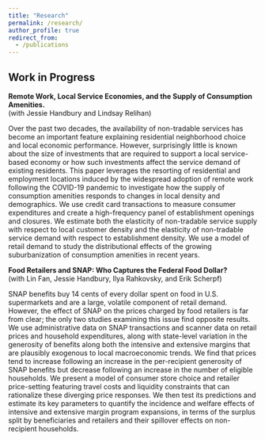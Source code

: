 ```yaml
---
title: "Research"
permalink: /research/
author_profile: true
redirect_from:
  - /publications
---
```

<script> function button(id) { var x = document.getElementById(id); var ids = ["abs1", "abs2", "abs3", "abs4", "abs5", "abs6", "sum1", "sum2", "sum3"]; for(var i = 0; i < ids.length; i++) { var item = ids[i]; if (item != id) { document.getElementById(item).style.display = "none"; } else { if (x.style.display === "none") { x.style.display = "block" } else { x.style.display = "none"; } } } } </script>
<!--
<p style="margin-bottom:0">Test Paper (with Test Authors)</p>
<div class="buttonbar">[
    <button class="button" onclick="button(&quot;abs5&quot;)">abstract</button>
  ]</div>
  <div class="popup" id="abs5" style="display:none">Test abstract</div>
<br>
<p style="margin-bottom:0">Test Paper 2 (with Test Authors)</p>
-->
## Work in Progress

**Remote Work, Local Service Economies, and the Supply of Consumption Amenities.**  
(with Jessie Handbury and Lindsay Relihan)

Over the past two decades, the availability of non-tradable services has become an important feature explaining residential neighborhood choice and local economic performance. However, surprisingly little is known about the size of investments that are required to support a local service-based economy or how such investments affect the service demand of existing residents. This paper leverages the resorting of residential and employment locations induced by the widespread adoption of remote work following the COVID-19 pandemic to investigate how the supply of consumption amenities responds to changes in local density and demographics. We use credit card transactions to measure consumer expenditures and create a high-frequency panel of establishment openings and closures. We estimate both the elasticity of non-tradable service supply with respect to local customer density and the elasticity of non-tradable service demand with respect to establishment density. We use a model of retail demand to study the distributional effects of the growing suburbanization of consumption amenities in recent years. 

**Food Retailers and SNAP: Who Captures the Federal Food Dollar?**  
(with Lin Fan, Jessie Handbury, Ilya Rahkovsky, and Erik Scherpf)

SNAP benefits buy 14 cents of every dollar spent on food in U.S. supermarkets and are a large, volatile component of retail demand. However, the effect of SNAP on the prices charged by food retailers is far from clear; the only two studies examining this issue find opposite results. We use administrative data on SNAP transactions and scanner data on 	retail prices and household expenditures, along with state-level variation in the generosity of benefits along both the intensive and extensive margins that are plausibly exogenous to local macroeconomic trends. We find that prices tend to increase following an increase in the per-recipient generosity of SNAP benefits but decrease following an increase in the number of eligible households. We present a model of consumer store choice and retailer price-setting featuring travel costs and liquidity constraints that can rationalize these diverging price responses. We then test its predictions and estimate its key parameters to quantify the incidence and welfare effects of intensive and extensive margin program expansions, in terms of the surplus split by beneficiaries and retailers and their spillover effects on non-recipient households. 
